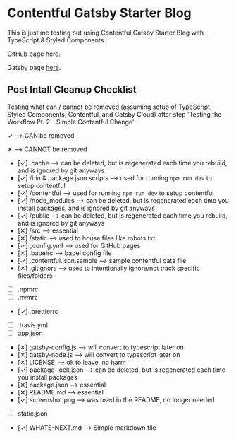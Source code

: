 # Contentful Gatsby Starter Blog

This is just me testing out using Contentful Gatsby Starter Blog with TypeScript & Styled Components.

GitHub page [here](https://github.com/contentful/starter-gatsby-blog).

Gatsby page [here](https://www.gatsbyjs.com/starters/contentful/starter-gatsby-blog).

## Post Intall Cleanup Checklist

Testing what can / cannot be removed (assuming setup of TypeScript, Styled Components, Contentful, and Gatsby Cloud) after step 'Testing the Workflow Pt. 2 - Simple Contentful Change':

✓ --> CAN be removed

✕ --> CANNOT be removed

- [✓] .cache --> can be deleted, but is regenerated each time you rebuild, and is ignored by git anyways
- [✓] /bin & package.json scripts --> used for running `npm run dev` to setup contentful
- [✓] /contentful --> used for running `npm run dev` to setup contentful
- [✓] /node_modules --> can be deleted, but is regenerated each time you install packages, and is ignored by git anyways
- [✓] /public --> can be deleted, but is regenerated each time you rebuild, and is ignored by git anyways
- [✕] /src --> essential
- [✕] /static --> used to house files like robots.txt
- [✓] \_config.yml --> used for GitHub pages
- [✕] .babelrc --> babel config file
- [✓] .contentful.json.sample --> sample contentful data file
- [✕] .gitignore --> used to intentionally ignore/not track specific files/folders
- [ ] .npmrc
- [ ] .nvmrc
- [✓] .prettierrc
- [ ] .travis.yml
- [ ] app.json
- [✕] gatsby-config.js --> will convert to typescript later on
- [✕] gatsby-node.js --> will convert to typescript later on
- [✕] LICENSE --> ok to leave, no harm
- [✓] package-lock.json --> can be deleted, but is regenerated each time you install packages
- [✕] package.json --> essential
- [✕] README.md --> essential
- [✓] screenshot.png --> was used in the README, no longer needed
- [ ] static.json
- [✓] WHATS-NEXT.md --> Simple markdown file
